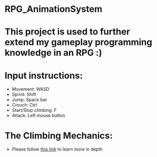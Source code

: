 # RPG_AnimationSystem
# This project is used to further extend my gameplay programming knowledge in an RPG :) 
# Input instructions: 
- Movement: WASD
- Sprint: Shift
- Jump: Space bar
- Crouch: Ctrl
- Start/Stop climbing: F
- Attack: Left mouse button

# The Climbing Mechanics: 
- Please follow [this link](https://buulam.my.canva.site/contents-of-rpg-demo) to learn more in depth
